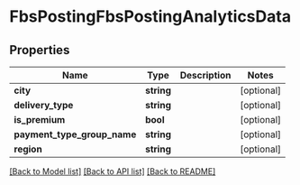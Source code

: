 # FbsPostingFbsPostingAnalyticsData

## Properties
Name | Type | Description | Notes
------------ | ------------- | ------------- | -------------
**city** | **string** |  | [optional] 
**delivery_type** | **string** |  | [optional] 
**is_premium** | **bool** |  | [optional] 
**payment_type_group_name** | **string** |  | [optional] 
**region** | **string** |  | [optional] 

[[Back to Model list]](../README.md#documentation-for-models) [[Back to API list]](../README.md#documentation-for-api-endpoints) [[Back to README]](../README.md)


